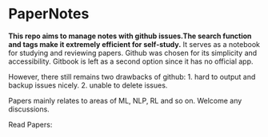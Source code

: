 # PaperNotes

**This repo aims to manage notes with github issues.The search function and tags make it extremely efficient for self-study.** It serves as a notebook for studying and reviewing papers. Github was chosen for its simplicity and accessibility. Gitbook is left as a second option since it has no official app. 

However, there still remains two drawbacks of github: 1. hard to output and backup issues nicely. 2. unable to delete issues.

Papers mainly relates to areas of ML, NLP, RL and so on. Welcome any discussions.

Read Papers:
